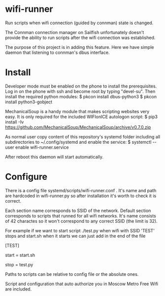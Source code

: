 wifi-runner
===========

Run scripts when wifi connection (guided by connman) state is changed. 

The Connman connection manager on Sailfish unfortunately doesn't provide the ability
to run scripts after the wifi connection was established.

The purpose of this project is in adding this feature.
Here we have simple daemon that listening to connman's dbus interface.

Install
===========
Developer mode must be enabled on the phone to install the prerequisites.
Log in on the phone with ssh and become root by typing "devel-su".
Then install the required python modules:
$ pkcon install dbus-python3
$ pkcon install python3-gobject

MechanicalSoup is a handy module that makes scripting websites very easy. It is only required for the included WIFIonICE autologon script:
$ pip3 install -Iv https://github.com/MechanicalSoup/MechanicalSoup/archive/v0.7.0.zip


As normal user copy content of this repository's systemd folder including all subdirectories to ~/.config/systemd
and enable the service:
$ systemctl --user enable wifi-runner.service

After reboot this daemon will start automatically.

Configure
===========
There is a config file systemd/scripts/wifi-runner.conf .
It's name and path are hardcoded in wifi-runner.py so
after installation it's worth to check it is correct.

Each section name corresponds to SSID of the network.
Default section corresponds to scripts that runned for all wifi networks.
It's name consists of 42 charactes so it won't correspond to any correct SSID (the limit is 32).

For example if we want to start script ./test.py
when wifi with SSID 'TEST' stops and start.sh when it starts
we can just add in the end of the file

[TEST]

start = start.sh

stop  = test.py


Paths to scripts can be relative to config file or the absolute ones.

Script and configuration that auto authorize you in Moscow Metro Free Wifi are included.

